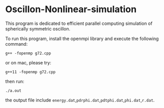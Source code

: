 # Oscillon-Nonlinear-simulation

This program is dedicated to efficient parallel computing simulation of spherically symmetric oscillon.

To run this program, install the openmpi library and execute the following command:

```g++ -fopenmp g72.cpp```

or on mac, please try:

```g++11 -fopenmp g72.cpp```

then run:

```./a.out```

the output file include ``energy.dat``,``pdrphi.dat``,``pdtphi.dat``,``phi.dat``,``r.dat``.
